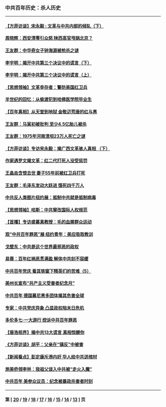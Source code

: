 ### 中共百年历史：杀人历史
---
#### [【方菲访谈】宋永毅 : 文革与中共内部的倾轧（下）](../../pages/nf1176106/n13486836.md?03240430) 
#### [周晓辉：西安清零引众怒 陕西高官甩锅北京？](../../pages/nf1176106/n13484627.md?03240430) 
#### [王友群：中华奇女子钟海源被枪杀之谜](../../pages/nf1176106/n13430555.md?03240430) 
#### [李宇明：揭开中共第三个决议中的谎言（下）](../../pages/nf1176106/n13389389.md?03240430) 
#### [李宇明：揭开中共第三个决议中的谎言（上）](../../pages/nf1176106/n13388697.md?03240430) 
#### [【思想领袖】文革幸存者：警防美国红卫兵](../../pages/nf1176106/n13339289.md?03240430) 
#### [半世纪的回忆：从偷渡犯到哈佛医学院毕业生](../../pages/nf1176106/n13345328.md?03240430) 
#### [【百年真相】从天堂到地狱 金敬迈荒唐的红与黑](../../pages/nf1176106/n13336995.md?03240430) 
#### [王友群：马寅初被批判 至少4.5亿胎儿被杀](../../pages/nf1176106/n13260313.md?03240430) 
#### [王友群：1975年河南溃坝23万人死亡之谜](../../pages/nf1176106/n13231576.md?03240430) 
#### [【方菲访谈】专访宋永毅：揭广西文革骇人真相 （下）](../../pages/nf1176106/n13209074.md?03240430) 
#### [作家遇罗文揭文革：红二代打死人没受惩罚](../../pages/nf1176106/n13205254.md?03240430) 
#### [王晶垚含恨去世 妻子55年前被红卫兵打死](../../pages/nf1176106/n13203590.md?03240430) 
#### [王友群：毛泽东发动大跃进 饿死四千万人](../../pages/nf1176106/n13177158.md?03240430) 
#### [中共反人类图片纽约展：抵制中共就是抵制病毒](../../pages/nf1176106/n13115371.md?03240430) 
#### [【思想领袖】哈斯：中共窜改国际人权规范](../../pages/nf1176106/n13053647.md?03240430) 
#### [【首播】专访盛慕真教授：毛的血腥群众运动](../../pages/nf1176106/n13091782.md?03240430) 
#### [观“中共百年罪恶”展 纽约青年：美应吸取教训](../../pages/nf1176106/n13085246.md?03240430) 
#### [戈壁东：中共是这个世界最邪恶的政权](../../pages/nf1176106/n13085641.md?03240430) 
#### [易蓉：百年红祸恶贯满盈 解体中共刻不容缓](../../pages/nf1176106/n13084455.md?03240430) 
#### [中共百年党庆 看其铁窗下精英们的苦难（5）](../../pages/nf1176106/n13076766.md?03240430) 
#### [美州长宣布“共产主义受害者纪念月”](../../pages/nf1176106/n13074024.md?03240430) 
#### [中共百年 德国慕尼黑多团体揭其危害全球](../../pages/nf1176106/n13068873.md?03240430) 
#### [专家：中共党庆异象 凸显政权陷末日危机](../../pages/nf1176106/n13067084.md?03240430) 
#### [多伦多七·一大游行 控诉中共百年罪恶](../../pages/nf1176106/n13062043.md?03240430) 
#### [【唐浩视界】揭中共13大谎言 真相惊醒你](../../pages/nf1176106/n13065208.md?03240430) 
#### [《方菲访谈》胡平：父亲在“镇反”中被害](../../pages/nf1176106/n13064114.md?03240430) 
#### [【新闻看点】彭定康斥港内奸 华人给中共送棺材](../../pages/nf1176106/n13064230.md?03240430) 
#### [旅美侨领李林：我祖父误入中共被“走火入魔”](../../pages/nf1176106/n13062777.md?03240430) 
#### [中共百年 美参众议员：纪念被暴政杀害者时刻](../../pages/nf1176106/n13063735.md?03240430) 

---
#### 第 [ [20](./20.md?03240430) / [19](./19.md?03240430) / [18](./18.md?03240430) / [17](./17.md?03240430) / [16](./16.md?03240430) / [15](./15.md?03240430) / [14](./14.md?03240430) / [13](./13.md?03240430) ] 页
